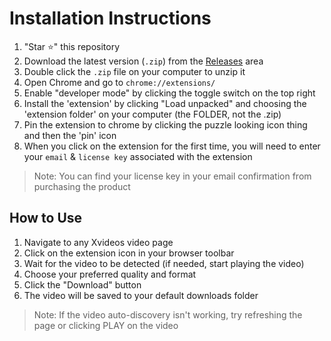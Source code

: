 # Installation Instructions

1. "Star ⭐" this repository
2. Download the latest version (`.zip`) from the [Releases](https://github.com/serpapps/xvideos-video-downloader/releases) area
3. Double click the `.zip` file on your computer to unzip it
4. Open Chrome and go to `chrome://extensions/`
5. Enable "developer mode" by clicking the toggle switch on the top right
6. Install the 'extension' by clicking "Load unpacked" and choosing the 'extension folder' on your computer (the FOLDER, not the .zip)
7. Pin the extension to chrome by clicking the puzzle looking icon thing and then the 'pin' icon
8. When you click on the extension for the first time, you will need to enter your `email` & `license key` associated with the extension

> Note: You can find your license key in your email confirmation from purchasing the product

## How to Use

1. Navigate to any Xvideos video page
2. Click on the extension icon in your browser toolbar
3. Wait for the video to be detected (if needed, start playing the video)
4. Choose your preferred quality and format
5. Click the "Download" button
6. The video will be saved to your default downloads folder

> Note: If the video auto-discovery isn't working, try refreshing the page or clicking PLAY on the video
